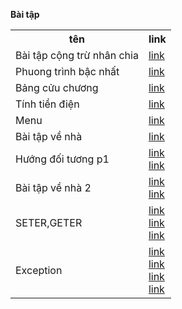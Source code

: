 <b>Bài tập</b>
<table width="1000px">
 <tr>
 <th> tên </th>
 <th> link </th>
 </tr>
  <tr>
  <td>
   Bài tập cộng trừ nhân chia
   </td>
  <td>
   <a href="https://github.com/FASTTRACKSE/FTJD1803/blob/master/Tai/HelloJava/src/HelloJava.java"> link</a?
  </td>
 </tr>
    <tr>
  <td>
   Phuong trình bậc nhất
   </td>
  <td>
   <a href="https://github.com/FASTTRACKSE/FTJD1803/blob/master/Tai/HelloJava/src/ptbn.java"> link</a?
  </td>
 </tr>
 <tr>
  <td>
   Bảng cửu chương
   </td>
  <td>
   <a href="https://github.com/FASTTRACKSE/FTJD1803/blob/master/Tai/HelloJava/src/bangcuuchuong.java"> link</a?
  </td>
 </tr>
    <tr>
  <td>
   Tính tiền điện
   </td>
  <td>
   <a href="https://github.com/FASTTRACKSE/FTJD1803/blob/master/Tai/HelloJava/src/tinhtiendien.java"> link</a?
  </td>
 </tr>
     <tr>
  <td>
   Menu
   </td>
  <td>
   <a href="https://github.com/FASTTRACKSE/FTJD1803/blob/master/Tai/HelloJava/src/menu.java"> link</a?
  </td>
 </tr>
    <tr>
  <td>
   Bài tập về nhà
   </td>
  <td>
   <a href="https://github.com/FASTTRACKSE/FTJD1803/blob/master/Tai/HelloJava/src/mang.java"> link</a?
  </td>
 </tr>
       <tr>
  <td>
   Hướng đối tương p1
   </td>
  <td rowpan=2>
   <a href="https://github.com/FASTTRACKSE/FTJD1803/blob/master/Tai/QLSV/src/QLSV.java"> link</a><br>
   <a href="https://github.com/FASTTRACKSE/FTJD1803/blob/master/Tai/QLSV/src/SinhVien.java"> link</a>
  </td>
 </tr>
        <tr>
  <td>
   Bài tập về nhà 2
   </td>
  <td rowpan=2>
   <a href="https://github.com/FASTTRACKSE/FTJD1803/blob/master/Tai/Lad03/src/Lad03.java"> link</a><br>
   <a href="https://github.com/FASTTRACKSE/FTJD1803/blob/master/Tai/Lad03/src/sanpham.java"> link</a>
  </td>
 </tr>
   </tr>
        <tr>
  <td>
   SETER,GETER
   </td>
  <td rowpan=2>
   <a href="https://github.com/FASTTRACKSE/FTJD1803/blob/master/Tai/QLSV1/src/menu1.java"> link</a><br>
   <a href="https://github.com/FASTTRACKSE/FTJD1803/blob/master/Tai/QLSV1/src/SinhVien.java"> link</a><br>
   <a href="https://github.com/FASTTRACKSE/FTJD1803/blob/master/Tai/QLSV1/src/Main.java"> link</a>
  </td>
 </tr>
   <tr>
  <td>
   Exception
   </td>
  <td rowpan=2>
   <a href="https://github.com/FASTTRACKSE/FTJD1803/blob/master/Tai/QLSV1/src/menu1.java"> link</a><br>
   <a href="https://github.com/FASTTRACKSE/FTJD1803/blob/master/Tai/QLSV1/src/SinhVienException.java"> link</a><br>
   <a href="https://github.com/FASTTRACKSE/FTJD1803/blob/master/Tai/QLSV1/src/SinhVien.java"> link</a><br>
   <a href="https://github.com/FASTTRACKSE/FTJD1803/blob/master/Tai/QLSV1/src/Main.java"> link</a>
  </td>
 </tr>

</table>
  
